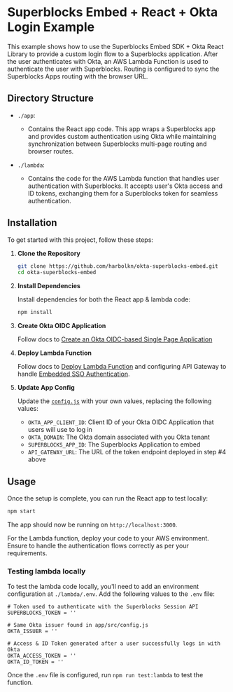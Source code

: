 # Superblocks Embed + React + Okta Login Example

This example shows how to use the Superblocks Embed SDK + Okta React Library to provide a custom login flow to a Superblocks application. After the user authenticates with Okta, an AWS Lambda Function is used to authenticate the user with Superblocks. Routing is configured to sync the Superblocks Apps routing with the browser URL.

## Directory Structure

- `./app`:

  - Contains the React app code. This app wraps a Superblocks app and provides custom authentication using Okta while maintaining synchronization between Superblocks multi-page routing and browser routes.

- `./lambda`:
  - Contains the code for the AWS Lambda function that handles user authentication with Superblocks. It accepts user's Okta access and ID tokens, exchanging them for a Superblocks token for seamless authentication.

## Installation

To get started with this project, follow these steps:

1. **Clone the Repository**

   ```bash
   git clone https://github.com/harbolkn/okta-superblocks-embed.git
   cd okta-superblocks-embed
   ```

2. **Install Dependencies**

   Install dependencies for both the React app & lambda code:

   ```bash
   npm install
   ```

3. **Create Okta OIDC Application**

   Follow docs to [Create an Okta OIDC-based Single Page Application](docs/setup-okta-app.md)

4. **Deploy Lambda Function**

   Follow docs to [Deploy Lambda Function](docs/deploy-lambda.md) and configuring API Gateway to handle [Embedded SSO Authentication](https://docs.superblocks.com/applications/embedded-apps/authentication).

5. **Update App Config**

   Update the [`config.js`](app/src/config.js) with your own values, replacing the following values:

   - `OKTA_APP_CLIENT_ID`: Client ID of your Okta OIDC Application that users will use to log in
   - `OKTA_DOMAIN`: The Okta domain associated with you Okta tenant
   - `SUPERBLOCKS_APP_ID`: The Superblocks Application to embed
   - `API_GATEWAY_URL`: The URL of the token endpoint deployed in step #4 above

## Usage

Once the setup is complete, you can run the React app to test locally:

```bash
npm start
```

The app should now be running on `http://localhost:3000`.

For the Lambda function, deploy your code to your AWS environment. Ensure to handle the authentication flows correctly as per your requirements.

### Testing lambda locally

To test the lambda code locally, you'll need to add an environment configuration at `./lambda/.env`. Add the following values to the `.env` file:

```
# Token used to authenticate with the Superblocks Session API
SUPERBLOCKS_TOKEN = ''

# Same Okta issuer found in app/src/config.js
OKTA_ISSUER = ''

# Access & ID Token generated after a user successfully logs in with Okta
OKTA_ACCESS_TOKEN = ''
OKTA_ID_TOKEN = ''
```

Once the `.env` file is configured, run `npm run test:lambda` to test the function.
